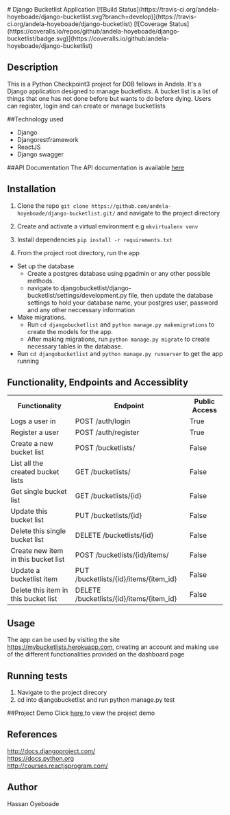 <snippet>
<content>
# Django Bucketlist Application
[![Build Status](https://travis-ci.org/andela-hoyeboade/django-bucketlist.svg?branch=develop)](https://travis-ci.org/andela-hoyeboade/django-bucketlist) [![Coverage Status](https://coveralls.io/repos/github/andela-hoyeboade/django-bucketlist/badge.svg)](https://coveralls.io/github/andela-hoyeboade/django-bucketlist)


## Description
This is a Python Checkpoint3 project for D0B fellows in Andela. It's a Django application designed to manage bucketlists. A bucket list is a list of things that one has not done before but wants to do before dying. Users can register, login and can create or manage bucketlists

##Technology used
  * Django
  * Djangorestframework
  * ReactJS
  * Django swagger

##API Documentation
The API documentation is available <a href="https://mybucketlists.herokuapp.com/api/v1/docs">here</a>

## Installation
1. Clone the repo
`git clone https://github.com/andela-hoyeboade/django-bucketlist.git/` and navigate to the project directory

2. Create and activate a virtual environment e.g `mkvirtualenv venv`

3. Install dependencies
```pip install -r requirements.txt```

4. From the project root directory, run the app
  * Set up the database
      - Create a postgres database using pgadmin or any other possible methods.
      -  navigate to djangobucketlist/django-bucketlist/settings/development.py file, then update the database settings to hold your database name, your postgres user, password and any other neccessary information
  * Make migrations.<br>
      - Run `cd djangobucketlist` and `python manage.py makemigrations` to create the models for the app.
      - After making migrations, run `python manage.py migrate` to create necessary tables in the database.
  * Run `cd djangobucketlist` and `python manage.py runserver` to get the app running

## Functionality, Endpoints and Accessiblity
  <table>
  <tr>
  <th> Functionality </th>
  <th> Endpoint</th>
  <th> Public Access</th>
  </tr>
  <tr>
  <td>Logs a user in</td>
  <td>POST /auth/login</td>
  <td>True</td>
  </tr>
  <tr>
   <td>Register a user</td>
   <td>POST /auth/register</td>
   <td> True</td>
  </tr>

  <tr>
  <td>Create a new bucket list</td>
  <td>POST /bucketlists/ </td>
  <td>False</td>
  </tr>

  <tr>
  <td>List all the created bucket lists</td>
  <td>GET /bucketlists/ </td>
  <td>False</td>
  </tr>

  <tr>
  <td>Get single bucket list</td>
  <td>GET /bucketlists/{id} </td>
  <td>False</td>
  </tr>

  <tr>
  <td>Update this bucket list</td>
  <td>PUT /bucketlists/{id} </td>
  <td>False</td>
  </tr>

  <tr>
  <td>Delete this single bucket list</td>
  <td>DELETE /bucketlists/{id} </td>
  <td>False</td>
  </tr>

  <tr>
  <td>Create new item in this bucket list</td>
  <td>POST /bucketlists/{id}/items/ </td>
  <td>False</td>
  </tr>

  <tr>
  <td>Update a bucketlist item </td>
  <td>PUT /bucketlists/{id}/items/{item_id} </td>
  <td>False</td>
  </tr>

  <tr>
  <td>Delete this item in this bucket list</td>
  <td>DELETE /bucketlists/{id}/items/{item_id} </td>
  <td>False</td>
  </tr>
  </table>

## Usage
The app can be used by visiting the site https://mybucketlists.herokuapp.com, creating an account and making use of the different functionalities provided on the dashboard page

## Running tests
1. Navigate to the project direcory
2. cd into djangobucketlist and run python manage.py test

##Project Demo
Click <a href='https://www.youtube.com/watch?v=l6wMlBOgTVM'>here </a> to view the project demo

## References
http://docs.djangoproject.com/ <br />
https://docs.python.org <br />
http://courses.reactjsprogram.com/ <br/>

## Author
Hassan Oyeboade

</content>
</snippet>

